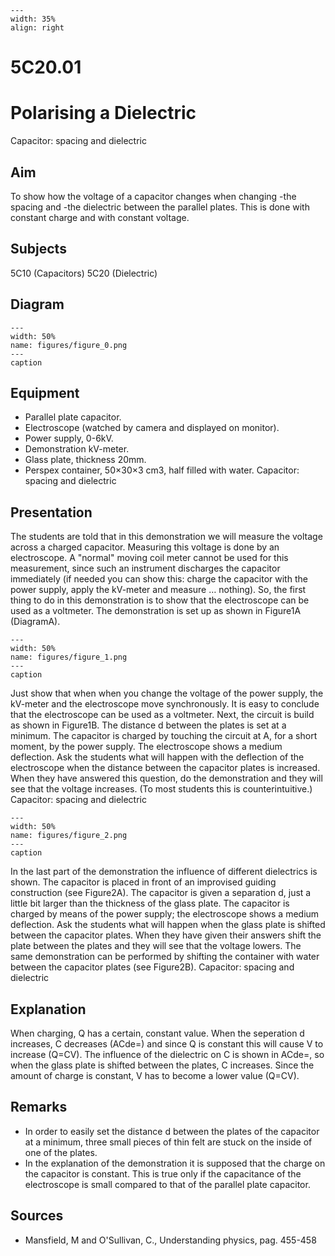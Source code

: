 
```{figure} /figures/busy.png
---
width: 35%
align: right
```
# 5C20.01 
  # Polarising a Dielectric 
 Capacitor: spacing and dielectric   
  
## Aim   
 To show how the voltage of a capacitor changes when changing -the spacing and -the dielectric between the parallel plates. This is done with constant charge and with constant voltage.    
  
## Subjects   
 5C10 (Capacitors) 5C20 (Dielectric)   
  
## Diagram   
   
```{figure} figures/figure_0.png  
---  
width: 50%  
name: figures/figure_0.png  
---  
caption  
``` 
      
  
## Equipment   
 
 *  Parallel plate capacitor. 
 *  Electroscope (watched by camera and displayed on monitor). 
 *  Power supply, 0-6kV. 
 *  Demonstration kV-meter. 
 *  Glass plate, thickness 20mm. 
 *  Perspex container, 50×30×3 cm3, half filled with water. Capacitor: spacing and dielectric
    
  
## Presentation   
 The students are told that in this demonstration we will measure the voltage across a charged capacitor. Measuring this voltage is done by an electroscope. A "normal" moving coil meter cannot be used for this measurement, since such an instrument discharges the capacitor immediately (if needed you can show this: charge the capacitor with the power supply, apply the kV-meter and measure … nothing). So, the first thing to do in this demonstration is to show that the electroscope can be used as a voltmeter. The demonstration is set up as shown in Figure1A (DiagramA).    
```{figure} figures/figure_1.png  
---  
width: 50%  
name: figures/figure_1.png  
---  
caption  
``` 
 Just show that when when you change the voltage of the power supply, the kV-meter and the electroscope move synchronously. It is easy to conclude that the electroscope can be used as a voltmeter. Next, the circuit is build as shown in Figure1B. The distance d between the plates is set at a minimum. The capacitor is charged by touching the circuit at A, for a short moment, by the power supply. The electroscope shows a medium deflection. Ask the students what will happen with the deflection of the electroscope when the distance between the capacitor plates is increased. When they have answered this question, do the demonstration and they will see that the voltage increases. (To most students this is counterintuitive.) Capacitor: spacing and dielectric   
```{figure} figures/figure_2.png  
---  
width: 50%  
name: figures/figure_2.png  
---  
caption  
``` 
 In the last part of the demonstration the influence of different dielectrics is shown. The capacitor is placed in front of an improvised guiding construction (see Figure2A). The capacitor is given a separation d, just a little bit larger than the thickness of the glass plate. The capacitor is charged by means of the power supply; the electroscope shows a medium deflection. Ask the students what will happen when the glass plate is shifted between the capacitor plates. When they have given their answers shift the plate between the plates and they will see that the voltage lowers. The same demonstration can be performed by shifting the container with water between the capacitor plates (see Figure2B). Capacitor: spacing and dielectric      
  
## Explanation   
 When charging, Q has a certain, constant value. When the seperation d increases, C decreases (ACde=) and since Q is constant this will cause V to increase (Q=CV). The influence of the dielectric on C is shown in ACde=, so when the glass plate is shifted between the plates, C increases. Since the amount of charge is constant, V has to become a lower value (Q=CV).    
  
## Remarks   
 
 *  In order to easily set the distance d between the plates of the capacitor at a minimum, three small pieces of thin felt are stuck on the inside of one of the plates. 
 *  In the explanation of the demonstration it is supposed that the charge on the capacitor is constant. This is true only if the capacitance of the electroscope is small compared to that of the parallel plate capacitor.
    
  
## Sources   
 
 *  Mansfield, M and O'Sullivan, C., Understanding physics, pag. 455-458
  
